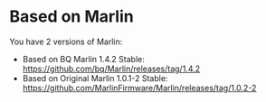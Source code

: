 # Based on Marlin

You have 2 versions of Marlin:
* Based on BQ Marlin 1.4.2 Stable: https://github.com/bq/Marlin/releases/tag/1.4.2
* Based on Original Marlin 1.0.1-2 Stable: https://github.com/MarlinFirmware/Marlin/releases/tag/1.0.2-2
